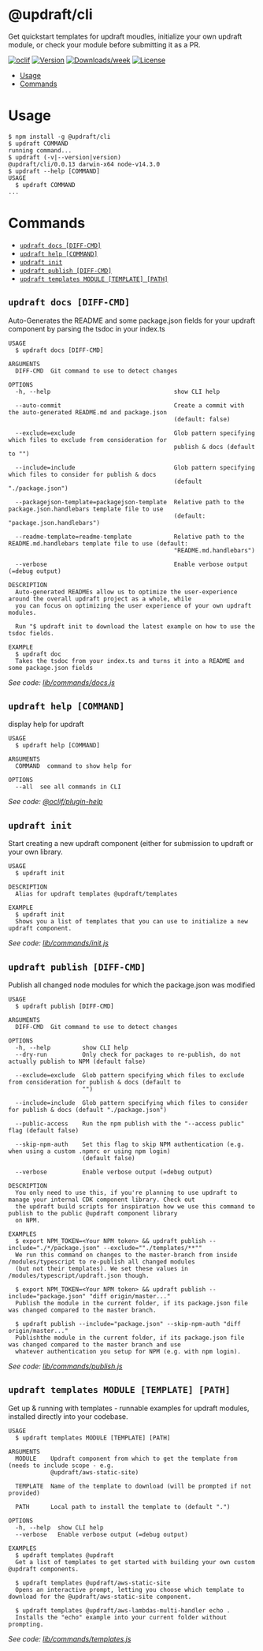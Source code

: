@updraft/cli
============

Get quickstart templates for updraft moudles, initialize your own updraft module, or check your module before submitting it as a PR.

[![oclif](https://img.shields.io/badge/cli-oclif-brightgreen.svg)](https://oclif.io)
[![Version](https://img.shields.io/npm/v/@updraft/cli.svg)](https://npmjs.org/package/@updraft/cli)
[![Downloads/week](https://img.shields.io/npm/dw/@updraft/cli.svg)](https://npmjs.org/package/@updraft/cli)
[![License](https://img.shields.io/npm/l/@updraft/cli.svg)](https://github.com/aGuyNamedJonas/updraft/blob/master/package.json)

<!-- toc -->
* [Usage](#usage)
* [Commands](#commands)
<!-- tocstop -->
# Usage
<!-- usage -->
```sh-session
$ npm install -g @updraft/cli
$ updraft COMMAND
running command...
$ updraft (-v|--version|version)
@updraft/cli/0.0.13 darwin-x64 node-v14.3.0
$ updraft --help [COMMAND]
USAGE
  $ updraft COMMAND
...
```
<!-- usagestop -->
# Commands
<!-- commands -->
* [`updraft docs [DIFF-CMD]`](#updraft-docs-diff-cmd)
* [`updraft help [COMMAND]`](#updraft-help-command)
* [`updraft init`](#updraft-init)
* [`updraft publish [DIFF-CMD]`](#updraft-publish-diff-cmd)
* [`updraft templates MODULE [TEMPLATE] [PATH]`](#updraft-templates-module-template-path)

## `updraft docs [DIFF-CMD]`

Auto-Generates the README and some package.json fields for your updraft component by parsing the tsdoc in your index.ts

```
USAGE
  $ updraft docs [DIFF-CMD]

ARGUMENTS
  DIFF-CMD  Git command to use to detect changes

OPTIONS
  -h, --help                                   show CLI help

  --auto-commit                                Create a commit with the auto-generated README.md and package.json
                                               (default: false)

  --exclude=exclude                            Glob pattern specifying which files to exclude from consideration for
                                               publish & docs (default to "")

  --include=include                            Glob pattern specifying which files to consider for publish & docs
                                               (default "./package.json")

  --packagejson-template=packagejson-template  Relative path to the package.json.handlebars template file to use
                                               (default: "package.json.handlebars")

  --readme-template=readme-template            Relative path to the README.md.handlebars template file to use (default:
                                               "README.md.handlebars")

  --verbose                                    Enable verbose output (=debug output)

DESCRIPTION
  Auto-generated READMEs allow us to optimize the user-experience around the overall updraft project as a whole, while 
  you can focus on optimizing the user experience of your own updraft modules.

  Run "$ updraft init to download the latest example on how to use the tsdoc fields.

EXAMPLE
  $ updraft doc
  Takes the tsdoc from your index.ts and turns it into a README and some package.json fields
```

_See code: [lib/commands/docs.js](https://github.com/aGuyNamedJonas/updraft/blob/v0.0.13/lib/commands/docs.js)_

## `updraft help [COMMAND]`

display help for updraft

```
USAGE
  $ updraft help [COMMAND]

ARGUMENTS
  COMMAND  command to show help for

OPTIONS
  --all  see all commands in CLI
```

_See code: [@oclif/plugin-help](https://github.com/oclif/plugin-help/blob/v3.1.0/src/commands/help.ts)_

## `updraft init`

Start creating a new updraft component (either for submission to updraft or your own library.

```
USAGE
  $ updraft init

DESCRIPTION
  Alias for updraft templates @updraft/templates

EXAMPLE
  $ updraft init
  Shows you a list of templates that you can use to initialize a new updraft component.
```

_See code: [lib/commands/init.js](https://github.com/aGuyNamedJonas/updraft/blob/v0.0.13/lib/commands/init.js)_

## `updraft publish [DIFF-CMD]`

Publish all changed node modules for which the package.json was modified

```
USAGE
  $ updraft publish [DIFF-CMD]

ARGUMENTS
  DIFF-CMD  Git command to use to detect changes

OPTIONS
  -h, --help         show CLI help
  --dry-run          Only check for packages to re-publish, do not actually publish to NPM (default false)

  --exclude=exclude  Glob pattern specifying which files to exclude from consideration for publish & docs (default to
                     "")

  --include=include  Glob pattern specifying which files to consider for publish & docs (default "./package.json")

  --public-access    Run the npm publish with the "--access public" flag (default false)

  --skip-npm-auth    Set this flag to skip NPM authentication (e.g. when using a custom .npmrc or using npm login)
                     (default false)

  --verbose          Enable verbose output (=debug output)

DESCRIPTION
  You only need to use this, if you're planning to use updraft to manage your internal CDK component library. Check out 
  the updraft build scripts for inspiration how we use this command to publish to the public @updraft component library 
  on NPM.

EXAMPLES
  $ export NPM_TOKEN=<Your NPM token> && updraft publish --include="./*/package.json" --exclude=""./templates/**""
  We run this command on changes to the master-branch from inside /modules/typescript to re-publish all changed modules 
  (but not their templates). We set these values in /modules/typescript/updraft.json though.

  $ export NPM_TOKEN=<Your NPM token> && updraft publish --include="package.json" "diff origin/master..."
  Publish the module in the current folder, if its package.json file was changed compared to the master branch.

  $ updraft publish --include="package.json" --skip-npm-auth "diff origin/master..."
  Publishthe module in the current folder, if its package.json file was changed compared to the master branch and use 
  whatever authentication you setup for NPM (e.g. with npm login).
```

_See code: [lib/commands/publish.js](https://github.com/aGuyNamedJonas/updraft/blob/v0.0.13/lib/commands/publish.js)_

## `updraft templates MODULE [TEMPLATE] [PATH]`

Get up & running with templates - runnable examples for updraft modules, installed directly into your codebase.

```
USAGE
  $ updraft templates MODULE [TEMPLATE] [PATH]

ARGUMENTS
  MODULE    Updraft component from which to get the template from (needs to include scope - e.g.
            @updraft/aws-static-site)

  TEMPLATE  Name of the template to download (will be prompted if not provided)

  PATH      Local path to install the template to (default ".")

OPTIONS
  -h, --help  show CLI help
  --verbose   Enable verbose output (=debug output)

EXAMPLES
  $ updraft templates @updraft
  Get a list of templates to get started with building your own custom @updraft components.

  $ updraft templates @updraft/aws-static-site
  Opens an interactive prompt, letting you choose which template to download for the @updraft/aws-static-site component.

  $ updraft templates @updraft/aws-lambdas-multi-handler echo .
  Installs the "echo" example into your current folder without prompting.
```

_See code: [lib/commands/templates.js](https://github.com/aGuyNamedJonas/updraft/blob/v0.0.13/lib/commands/templates.js)_
<!-- commandsstop -->

